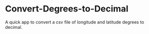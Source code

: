 # Convert-Degrees-to-Decimal
A quick app to convert a csv file of longitude and latitude degrees to decimal.
